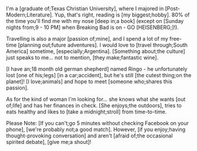 I'm a [graduate of;Texas Christian University], where I majored in [Post-Modern;Literature]. Yup, that's right, reading is [my biggest;hobby]. 80% of the time you'll find me with my nose [deep in;a book] (except on [Sunday nights from;9 - 10 PM] when Breaking Bad is on - GO [HEISENBERG;]!). 

Travelling is also a major [passion of;mine], and I spend a lot of my free-time [planning out;future adventures]. I would love to [travel through;South America] sometime, [especially;Argentina]. [Something about;the culture] just speaks to me... not to mention, [they make;fantastic wine]. 

[I have an;18 month old german shepherd] named Ringo - he unfortunately lost [one of his;legs] [in a car;accident], but he's still [the cutest thing;on the planet]! [I love;animals] and hope to meet [someone who;shares this passion]. 

As for the kind of woman I'm looking for... she knows what she wants [out of;life] and has her finances in check. [She enjoys;the outdoors], tries to eats healthy and likes to [take a midnight;stroll] from time-to-time.

Please Note: [If you can't;go 5 minutes without checking Facebook on your phone], [we're probably not;a good match]. However, [if you enjoy;having thought-provoking conversation] and aren't [afraid of;the occasional spirited debate], [give me;a shout]!

